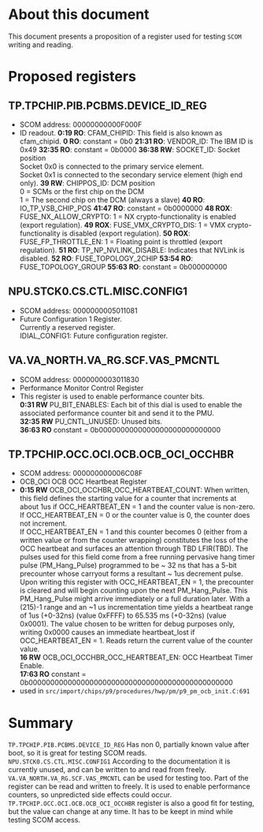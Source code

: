 # About this document
This document presents a proposition of a register used for testing `SCOM`
writing and reading.

# Proposed registers

## TP.TPCHIP.PIB.PCBMS.DEVICE_ID_REG
* SCOM address: 00000000000F000F
* ID readout.
**0:19 RO**: CFAM_CHIPID: This field is also known as cfam_chipid.
**0 RO**: constant = 0b0
**21:31 RO**: VENDOR_ID: The IBM ID is 0x49
**32:35 RO**: constant = 0b0000
**36:38 RW**: SOCKET_ID: Socket position \
Socket 0x0 is connected to the primary service element. \
Socket 0x1 is connected to the secondary service element (high end only).
**39 RW**: CHIPPOS_ID: DCM position \
0 = SCMs or the first chip on the DCM \
1 = The second chip on the DCM (always a slave)
**40 RO**: IO_TP_VSB_CHIP_POS
**41:47 RO**: constant = 0b0000000
**48 ROX**: FUSE_NX_ALLOW_CRYPTO: 1 = NX crypto-functionality is enabled (export regulation).
**49 ROX**: FUSE_VMX_CRYPTO_DIS: 1 = VMX crypto-functionality is disabled (export regulation).
**50 ROX**: FUSE_FP_THROTTLE_EN: 1 = Floating point is throttled (export regulation).
**51 RO**: TP_NP_NVLINK_DISABLE: Indicates that NVLink is disabled.
**52 RO**: FUSE_TOPOLOGY_2CHIP
**53:54 RO**: FUSE_TOPOLOGY_GROUP
**55:63 RO**: constant = 0b000000000

## NPU.STCK0.CS.CTL.MISC.CONFIG1
* SCOM address: 0000000005011081
* Future Configuration 1 Register. \
  Currently a reserved register. \
  IDIAL_CONFIG1: Future configuration register.

## VA.VA_NORTH.VA_RG.SCF.VAS_PMCNTL
* SCOM address: 0000000003011830
* Performance Monitor Control Register
* This register is used to enable performance counter bits. \
**0:31 RW** PU_BIT_ENABLES: Each bit of this dial is used to enable
the associated performance counter bit and send it to the PMU. \
**32:35 RW** PU_CNTL_UNUSED: Unused bits. \
**36:63 RO** constant = 0b0000000000000000000000000000

## TP.TPCHIP.OCC.OCI.OCB.OCB_OCI_OCCHBR
* SCOM address: 000000000006C08F
* OCB_OCI OCB OCC Heartbeat Register
* **0:15 RW** OCB_OCI_OCCHBR_OCC_HEARTBEAT_COUNT: When written, this
field defines the starting value for a counter that increments at about
1us if OCC_HEARTBEAT_EN = 1 and the counter value is non-zero. \
If OCC_HEARTBEAT_EN = 0 or the counter value is 0, the counter does
not increment. \
If OCC_HEARTBEAT_EN = 1 and this counter becomes 0 (either from a written
value or from the counter wrapping) constitutes the loss of the OCC
heartbeat and surfaces an attention through TBD LFIR(TBD).
The pulses used for this field come from a free running pervasive hang
timer pulse (PM_Hang_Pulse) programmed to be ~ 32 ns that has a
5-bit precounter whose carryout forms a resultant ~ 1us decrement pulse. \
Upon writing this register with OCC_HEARTBEAT_EN = 1, the precounter is cleared
and will begin counting upon the next PM_Hang_Pulse. This PM_Hang_Pulse might
arrive immediately or a full duration later. With a (215)-1 range and an ~1 us
incrementation time yields a heartbeat range of 1us (+0-32ns) (value 0xFFFF)
to 65.535 ms (+0-32ns) (value 0x0001). The value chosen to be written for
debug purposes only, writing 0x0000 causes an immediate heartbeat_lost
if OCC_HEARTBEAT_EN = 1. Reads return the current value of the counter value.\
**16 RW** OCB_OCI_OCCHBR_OCC_HEARTBEAT_EN: OCC Heartbeat Timer Enable.\
**17:63 RO** constant = 0b00000000000000000000000000000000000000000000000
* used in `src/import/chips/p9/procedures/hwp/pm/p9_pm_ocb_init.C:691`

# Summary
`TP.TPCHIP.PIB.PCBMS.DEVICE_ID_REG` Has non 0, partially known value after boot, so it is great for testing SCOM reads. \
`NPU.STCK0.CS.CTL.MISC.CONFIG1` According to the documentation it is currently unused,
and can be written to and read from freely. \
`VA.VA_NORTH.VA_RG.SCF.VAS_PMCNTL` can be used for testing too.
Part of the register can be read and written to freely.
It is used to enable performance counters,
so unpredicted side effects could occur. \
`TP.TPCHIP.OCC.OCI.OCB.OCB_OCI_OCCHBR` register is also a good fit for testing,
but the value can change at any time. It has to be keept in mind while
testing SCOM access.
